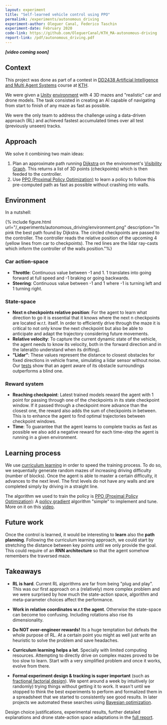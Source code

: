 ```yaml
---
layout: experiment
title: "Self-learned vehicle control using PPO"
permalink: /experiments/autonomous_driving
experiment-author: Oleguer Canal, Federico Taschin
experiment-date: February 2020
code-link: https://github.com/OleguerCanal/KTH_MA-autonomous-driving
report-link: /pdf/autonomous_driving.pdf
---
```

<!--
Disclaimer and authorship:
This article is provided for free only for your personal informational and entertainment purposes. No commercial use of it is allowed.

Please note there might be mistakes. We would be grateful to receive (constructive) criticism if you spot any. You can reach us at: ai.campus.ai@gmail.com or directly open an issue on our github repo: https://github.com/CampusAI/CampusAI.github.io

If considering to use the text please cite the original author/s of the lecture/paper.
Furthermore, please acknowledge our work by adding a link to our website: https://campusai.github.io/ and citing our names: Oleguer Canal and Federico Taschin.
-->

***[video coming soon]***

## Context
This project was done as part of a contest in [DD2438 Artificial Intelligence and Multi Agent Systems](https://www.kth.se/student/kurser/kurs/DD2438?l=en) course at [KTH](https://www.kth.se/en).

We were given a [Unity](https://unity.com/) [environment](/assets/code/Assignment_1.zip) with 4 3D mazes and "realistic" car and drone models.
The task consisted in creating an AI capable of navigating from start to finish of any maze as fast as possible.

We were the only team to address the challenge using a data-driven approach (RL) and achieved fastest accumulated times over all test (previously unseen) tracks.

## Approach

We solve it combining two main ideas:
1. Plan an approximate path running [Dijkstra](https://en.wikipedia.org/wiki/Dijkstra%27s_algorithm) on the environment's [Visibility Graph](https://en.wikipedia.org/wiki/Visibility_graph). This returns a list of 3D points (checkpoints) which is then feeded to the controller.
2. Use [PPO (Proximal Policy Optimization)](https://openai.com/blog/openai-baselines-ppo/) to learn a policy to follow this pre-computed path as fast as possible without crashing into walls.

## Environment
In a nutshell:

{% include figure.html url="/_experiments/autonomous_driving/environment.png" description="In pink the best path found by Dijkstra.
The circled checkpoints are passed to the controller.
The controller reads the relative position of the upcoming 4 (yellow lines from car to checkpoints). The red lines are the lidar ray-casts which inform the controller of the walls position."%}

### Car action-space
- **Throttle**: Continuous value between -1 and 1. 1 translates into going forward at full speed and -1 braking or going backwards.
- **Steering**: Continuous value between -1 and 1 where -1 is turning left and 1 turning right.

### State-space
- **Next n checkpoints relative position**: For the agent to learn what
direction to go it is essential that it knows where the next n checkpoints
are located w.r.t. itself. In order to efficiently drive through the maze it is critical to not only know the next checkpoint but also be able to anticipate and adapt the trajectory
considering future movements.
- **Relative velocity**: To capture the current dynamic state of the vehicle,
the agent needs to know its velocity, both in the forward direction and
in the lateral(to understand when its drifting).
- **”Lidar”**: These values represent the distance to closest obstacles for
fixed directions in vehicle frame, simulating a lidar sensor without noise.
Our [tests](/pdf/autonomous_driving.pdf) show that an agent aware of its obstacle surroundings
outperforms a blind one.

### Reward system

- **Reaching checkpoint**: Latest trained models reward the agent with 1
point for passing through one of the checkpoints in its state checkpoint
window. If it passed through a checkpoint more advance than the
closest one, the reward also adds the sum of checkpoints in between.
This is to enhance the agent to find optimal trajectories between checkpoint
windows.
- **Time**: To guarantee that the agent learns to complete tracks as fast as
possible we also add a negative reward for each time-step the agent is
running in a given environment.

## Learning process
We use [curriculum learning](https://arxiv.org/abs/2003.04960) in order to speed the training process.
To do so, we sequentially generate random mazes of increasing driving difficulty (number of blocks).
Once the agent is able to master a certain difficulty, it advances to the next level.
The first levels do not have any walls and are completed simply by driving in a straight line.

The algorithm we used to train the policy is [PPO (Proximal Policy Optimization)](https://openai.com/blog/openai-baselines-ppo/): A [policy gradient](/lectures/lecture5) algorithm "simple" to implement and tune. More on it on this [video](https://www.youtube.com/watch?v=5P7I-xPq8u8).

## Future work

Once the control is learned, it would be interesting to **learn** also the **path planning**.
Following the curriculum learning approach, we could start by stretching the distance between key points until we only provide the goal.
This could require of an **RNN architecture** so that the agent somehow remembers the traversed maze.

## Takeaways

- **RL is hard**. Current RL algorithms are far from being "plug and play".
This was our first approach on a (relatively) more complex problem and we were surprised by how much the state-action space, algorithm and meta-parameter choices affect the performance.

- **Work in relative coordinates w.r.t the agent**. Otherwise the state-space can become too confusing. Including rotations also rise its dimensionality.

- **Do NOT over-engineer rewards!** Its a huge temptation but defeats the whole purpose of RL.
At a certain point you might as well just write an heuristic to solve the problem and save headaches.

- **Curriculum learning helps a lot**.
Specially with limited computing resources. Attempting to directly drive on complex mazes proved to be too slow to learn. Start with a very simplified problem and once it works, evolve from there.

- **Formal experiment design & tracking is super important** (such as [fractional factorial
design](https://en.wikipedia.org/wiki/Fractional_factorial_design)).
We spent around a week by intuitively (or randomly) trying things without getting it to work.
It wasn't until we stopped to think the best experiments to perform and formalized them in a spreadsheet that we started to consistently see good results.
In later projects we automated these searches using [Bayesian optimization](https://en.wikipedia.org/wiki/Bayesian_optimization).

Design choice justifications, experimental results, further detailed explanations and drone state-action space adaptations in the [full report](/pdf/autonomous_driving.pdf).